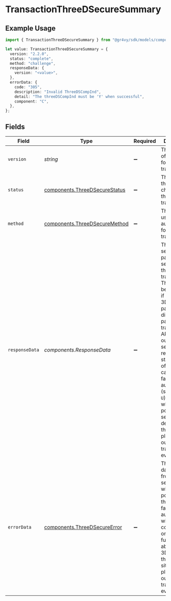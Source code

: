 # TransactionThreeDSecureSummary

## Example Usage

```typescript
import { TransactionThreeDSecureSummary } from "@gr4vy/sdk/models/components";

let value: TransactionThreeDSecureSummary = {
  version: "2.2.0",
  status: "complete",
  method: "challenge",
  responseData: {
    version: "<value>",
  },
  errorData: {
    code: "305",
    description: "Invalid ThreeDSCompInd",
    detail: "The threeDSCompInd must be 'Y' when successful",
    component: "C",
  },
};
```

## Fields

| Field                                                                                                                                                                                                                                                                                                                                                                                                                  | Type                                                                                                                                                                                                                                                                                                                                                                                                                   | Required                                                                                                                                                                                                                                                                                                                                                                                                               | Description                                                                                                                                                                                                                                                                                                                                                                                                            | Example                                                                                                                                                                                                                                                                                                                                                                                                                |
| ---------------------------------------------------------------------------------------------------------------------------------------------------------------------------------------------------------------------------------------------------------------------------------------------------------------------------------------------------------------------------------------------------------------------- | ---------------------------------------------------------------------------------------------------------------------------------------------------------------------------------------------------------------------------------------------------------------------------------------------------------------------------------------------------------------------------------------------------------------------- | ---------------------------------------------------------------------------------------------------------------------------------------------------------------------------------------------------------------------------------------------------------------------------------------------------------------------------------------------------------------------------------------------------------------------- | ---------------------------------------------------------------------------------------------------------------------------------------------------------------------------------------------------------------------------------------------------------------------------------------------------------------------------------------------------------------------------------------------------------------------- | ---------------------------------------------------------------------------------------------------------------------------------------------------------------------------------------------------------------------------------------------------------------------------------------------------------------------------------------------------------------------------------------------------------------------- |
| `version`                                                                                                                                                                                                                                                                                                                                                                                                              | *string*                                                                                                                                                                                                                                                                                                                                                                                                               | :heavy_minus_sign:                                                                                                                                                                                                                                                                                                                                                                                                     | The version of 3DS used for this transaction.                                                                                                                                                                                                                                                                                                                                                                          | 2.2.0                                                                                                                                                                                                                                                                                                                                                                                                                  |
| `status`                                                                                                                                                                                                                                                                                                                                                                                                               | [components.ThreeDSecureStatus](../../models/components/threedsecurestatus.md)                                                                                                                                                                                                                                                                                                                                         | :heavy_minus_sign:                                                                                                                                                                                                                                                                                                                                                                                                     | The status of the 3DS challenge for this transaction.                                                                                                                                                                                                                                                                                                                                                                  | complete                                                                                                                                                                                                                                                                                                                                                                                                               |
| `method`                                                                                                                                                                                                                                                                                                                                                                                                               | [components.ThreeDSecureMethod](../../models/components/threedsecuremethod.md)                                                                                                                                                                                                                                                                                                                                         | :heavy_minus_sign:                                                                                                                                                                                                                                                                                                                                                                                                     | The method used for 3DS authentication for this transaction.                                                                                                                                                                                                                                                                                                                                                           | challenge                                                                                                                                                                                                                                                                                                                                                                                                              |
| `responseData`                                                                                                                                                                                                                                                                                                                                                                                                         | *components.ResponseData*                                                                                                                                                                                                                                                                                                                                                                                              | :heavy_minus_sign:                                                                                                                                                                                                                                                                                                                                                                                                     | The 3DS data sent to the payment service for this transaction. This will only be populated if external 3DS data was passed in directly as part of the transaction API call, or if our 3DS server returned a status code of `Y` or `A`. In case of a failure to authenticate (status `N`, `R`, or `U`) this field will not be populated. To see full details about the 3DS calls please use our transaction events API. |                                                                                                                                                                                                                                                                                                                                                                                                                        |
| `errorData`                                                                                                                                                                                                                                                                                                                                                                                                            | [components.ThreeDSecureError](../../models/components/threedsecureerror.md)                                                                                                                                                                                                                                                                                                                                           | :heavy_minus_sign:                                                                                                                                                                                                                                                                                                                                                                                                     | The error data received from our 3DS server. This will not be populated if the customer failed the authentication with a status code of `N`, `R`, or `U`.  To see full details about the 3DS calls in those situations please use our transaction events API.                                                                                                                                                          |                                                                                                                                                                                                                                                                                                                                                                                                                        |